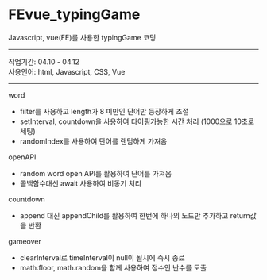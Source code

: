 # FEvue_typingGame

Javascript, vue(FE)를 사용한 typingGame 코딩

--------------------------------------------------------

작업기간: 04.10 - 04.12 <br>
사용언어: html, Javascript, CSS, Vue

--------------------------------------------------------

word 
- filter를 사용하고 length가 8 미만인 단어만 등장하게 조절
- setInterval, countdown을 사용하여 타이핑가능한 시간 처리 (1000으로 10초로 세팅)
- randomIndex를 사용하여 단어를 랜덤하게 가져옴 


openAPI
 - random word open API를 활용하여 단어를 가져옴
 - 콜백함수대신 await 사용하여 비동기 처리
 
countdown
 - append 대신 appendChild를 활용하여 한번에 하나의 노드만 추가하고 return값을 반환

gameover
 - clearInterval로 timeInterval이 null이 될시에 즉시 종료
 - math.floor, math.random을 함께 사용하여 정수인 난수를 도출


<br>
